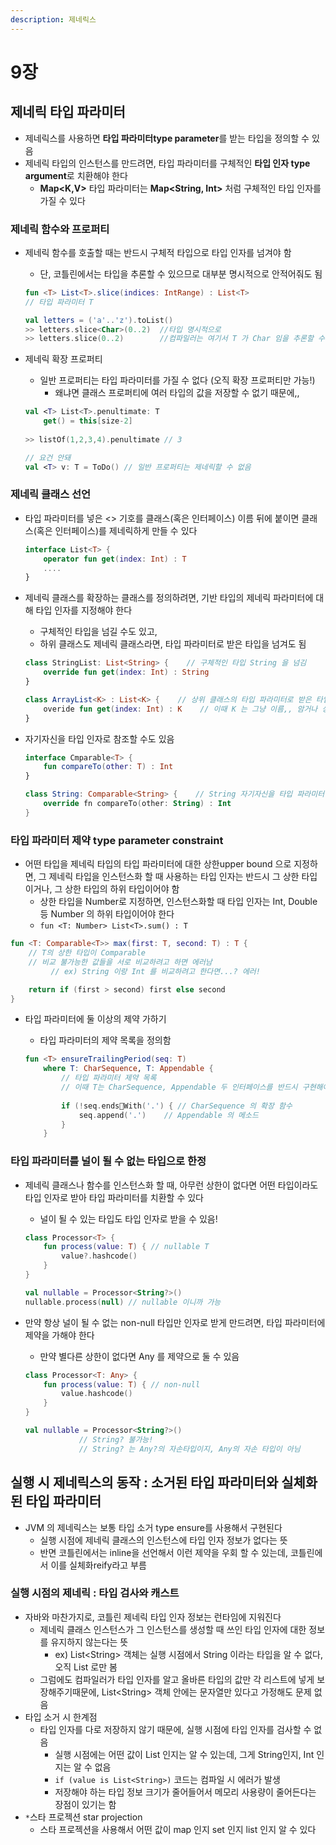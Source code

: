 ```yaml
---
description: 제네릭스
---
```


# 9장

## 제네릭 타입 파라미터

* 제네릭스를 사용하면 **타입 파라미터type parameter**를 받는 타입을 정의할 수 있음
* 제네릭 타입의 인스턴스를 만드려면, 타입 파라미터를 구체적인 **타입 인자 type argument**로 치환해야 한다
  * **Map&lt;K,V&gt;** 타입 파라미터는 **Map&lt;String, Int&gt;** 처럼 구체적인 타입 인자를 가질 수 있다

### 제네릭 함수와 프로퍼티

* 제네릭 함수를 호출할 때는 반드시 구체적 타입으로 타입 인자를 넘겨야 함

  * 단, 코틀린에서는 타입을 추론할 수 있으므로 대부분 명시적으로 안적어줘도 됨

  ```kotlin
  fun <T> List<T>.slice(indices: IntRange) : List<T>
  // 타입 파라미터 T

  val letters = ('a'..'z').toList()
  >> letters.slice<Char>(0..2)  //타입 명시적으로
  >> letters.slice(0..2)        //컴파일러는 여기서 T 가 Char 임을 추론할 수 있음
  ```

* 제네릭 확장 프로퍼티

  * 일반 프로퍼티는 타입 파라미터를 가질 수 없다 \(오직 확장 프로퍼티만 가능!\)
    * 왜냐면 클래스 프로퍼티에 여러 타입의 값을 저장할 수 없기 때문에,,

  ```kotlin
  val <T> List<T>.penultimate: T
      get() = this[size-2]
    
  >> listOf(1,2,3,4).penultimate // 3

  // 요건 안돼
  val <T> v: T = ToDo() // 일반 프로퍼티는 제네릭할 수 없음
  ```

### 제네릭 클래스 선언

* 타입 파라미터를 넣은 &lt;&gt; 기호를 클래스\(혹은 인터페이스\) 이름 뒤에 붙이면 클래스\(혹은 인터페이스\)를 제네릭하게 만들 수 있다

  ```kotlin
  interface List<T> {
      operator fun get(index: Int) : T
      ....
  }
  ```

* 제네릭 클래스를 확장하는 클래스를 정의하려면, 기반 타입의 제네릭 파라미터에 대해 타입 인자를 지정해야 한다

  * 구체적인 타입을 넘길 수도 있고,
  * 하위 클래스도 제네릭 클래스라면, 타입 파라미터로 받은 타입을 넘겨도 됨

  ```kotlin
  class StringList: List<String> {    // 구체적인 타입 String 을 넘김
      override fun get(index: Int) : String
  }

  class ArrayList<K> : List<K> {    // 상위 클래스의 타입 파라미터로 받은 타입을 넘김
      overide fun get(index: Int) : K    // 이때 K 는 그냥 이름,, 암거나 상관 X
  }
  ```

* 자기자신을 타입 인자로 참조할 수도 있음

  ```kotlin
  interface Cmparable<T> {
      fun compareTo(other: T) : Int
  }

  class String: Comparable<String> {    // String 자기자신을 타입 파라미터 T 로 지정
      override fn compareTo(other: String) : Int
  }
  ```

### 타입 파라미터 제약 type parameter constraint

* 어떤 타입을 제네릭 타입의 타입 파라미터에 대한 상한upper bound 으로 지정하면, 그 제네릭 타입을 인스턴스화 할 때 사용하는 타입 인자는 반드시 그 상한 타입이거나, 그 상한 타입의 하위 타입이어야 함
  * 상한 타입을 Number로 지정하면, 인스턴스화할 때 타입 인자는 Int, Double 등 Number 의 하위 타입이어야 한다
  * `fun <T: Number> List<T>.sum() : T`

```kotlin
fun <T: Comparable<T>> max(first: T, second: T) : T {
    // T의 상한 타입이 Comparable
    // 비교 불가능한 값들을 서로 비교하려고 하면 에러남
         // ex) String 이랑 Int 를 비교하려고 한다면...? 에러!

    return if (first > second) first else second
}
```

* 타입 파라미터에 둘 이상의 제약 가하기

  * 타입 파라미터의 제약 목록을 정의함

  ```kotlin
  fun <T> ensureTrailingPeriod(seq: T)
      where T: CharSequence, T: Appendable {
          // 타입 파라미터 제약 목록
          // 이때 T는 CharSequence, Appendable 두 인터페이스를 반드시 구현해야 한다
        
          if (!seq.endsWith('.') { // CharSequence 의 확장 함수
              seq.append('.')    // Appendable 의 메소드
          }
      }
  ```

### 타입 파라미터를 널이 될 수 없는 타입으로 한정

* 제네릭 클래스나 함수를 인스턴스화 할 때, 아무런 상한이 없다면 어떤 타입이라도 타입 인자로 받아 타입 파라미터를 치환할 수 있다

  * 널이 될 수 있는 타입도 타입 인자로 받을 수 있음!

  ```kotlin
  class Processor<T> {
      fun process(value: T) { // nullable T
          value?.hashcode()
      }
  }

  val nullable = Processor<String?>()
  nullable.process(null) // nullable 이니까 가능
  ```

* 만약 항상 널이 될 수 없는 non-null 타입만 인자로 받게 만드려면, 타입 파라미터에 제약을 가해야 한다

  * 만약 별다른 상한이 없다면 Any 를 제약으로 둘 수 있음

  ```kotlin
  class Processor<T: Any> {
      fun process(value: T) { // non-null
          value.hashcode()
      }
  }

  val nullable = Processor<String?>()
              // String? 불가능!
              // String? 는 Any?의 자손타입이지, Any의 자손 타입이 아님
  ```

## 실행 시 제네릭스의 동작  : 소거된 타입 파라미터와 실체화된 타입 파라미터

* JVM 의 제네릭스는 보통 타입 소거 type ensure를 사용해서 구현된다
  * 실행 시점에 제네릭 클래스의 인스턴스에 타입 인자 정보가 없다는 뜻
  * 반면 코틀린에서는 inline을 선언해서 이런 제약을 우회 할 수 있는데, 코틀린에서 이를 실체화reify라고 부름

### 실행 시점의 제네릭 : 타입 검사와 캐스트

* 자바와 마찬가지로, 코틀린 제네릭 타입 인자 정보는 런타임에 지워진다
  * 제네릭 클래스 인스턴스가 그 인스턴스를 생성할 때 쓰인 타입 인자에 대한 정보를 유지하지 않는다는 뜻
    * ex\) List&lt;String&gt; 객체는 실행 시점에서 String 이라는 타입을 알 수 없다, 오직 List 로만 봄
  * 그럼에도 컴파일러가 타입 인자를 알고 올바른 타입의 값만 각 리스트에 넣게 보장해주기때문에, List&lt;String&gt; 객체 안에는 문자열만 있다고 가정해도 문제 없음
* 타입 소거 시 한계점
  * 타입 인자를 다로 저장하지 않기 때문에, 실행 시점에 타입 인자를 검사할 수 없음
    * 실행 시점에는 어떤 값이 List 인지는 알 수 있는데, 그게 String인지, Int 인지는 알 수 없음
    * `if (value is List<String>)` 코드는 컴파일 시 에러가 발생
    * 저장해야 하는 타입 정보 크기가 줄어들어서 메모리 사용량이 줄어든다는 장점이 있기는 함
* `*`스타 프로젝션 star projection
  * 스타 프로젝션을 사용해서 어떤 값이 map 인지 set 인지 list 인지 알 수 있다 

